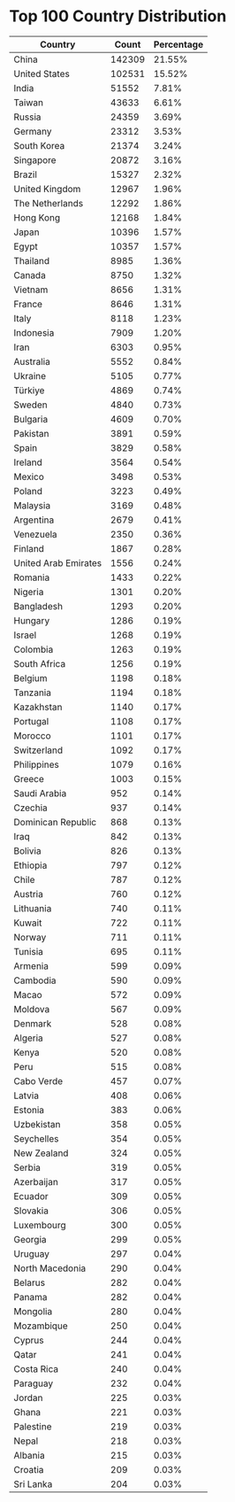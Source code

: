 # Top 100 Country Distribution
| Country | Count | Percentage |
|----|----|----|
| China | 142309 | 21.55% |
| United States | 102531 | 15.52% |
| India | 51552 | 7.81% |
| Taiwan | 43633 | 6.61% |
| Russia | 24359 | 3.69% |
| Germany | 23312 | 3.53% |
| South Korea | 21374 | 3.24% |
| Singapore | 20872 | 3.16% |
| Brazil | 15327 | 2.32% |
| United Kingdom | 12967 | 1.96% |
| The Netherlands | 12292 | 1.86% |
| Hong Kong | 12168 | 1.84% |
| Japan | 10396 | 1.57% |
| Egypt | 10357 | 1.57% |
| Thailand | 8985 | 1.36% |
| Canada | 8750 | 1.32% |
| Vietnam | 8656 | 1.31% |
| France | 8646 | 1.31% |
| Italy | 8118 | 1.23% |
| Indonesia | 7909 | 1.20% |
| Iran | 6303 | 0.95% |
| Australia | 5552 | 0.84% |
| Ukraine | 5105 | 0.77% |
| Türkiye | 4869 | 0.74% |
| Sweden | 4840 | 0.73% |
| Bulgaria | 4609 | 0.70% |
| Pakistan | 3891 | 0.59% |
| Spain | 3829 | 0.58% |
| Ireland | 3564 | 0.54% |
| Mexico | 3498 | 0.53% |
| Poland | 3223 | 0.49% |
| Malaysia | 3169 | 0.48% |
| Argentina | 2679 | 0.41% |
| Venezuela | 2350 | 0.36% |
| Finland | 1867 | 0.28% |
| United Arab Emirates | 1556 | 0.24% |
| Romania | 1433 | 0.22% |
| Nigeria | 1301 | 0.20% |
| Bangladesh | 1293 | 0.20% |
| Hungary | 1286 | 0.19% |
| Israel | 1268 | 0.19% |
| Colombia | 1263 | 0.19% |
| South Africa | 1256 | 0.19% |
| Belgium | 1198 | 0.18% |
| Tanzania | 1194 | 0.18% |
| Kazakhstan | 1140 | 0.17% |
| Portugal | 1108 | 0.17% |
| Morocco | 1101 | 0.17% |
| Switzerland | 1092 | 0.17% |
| Philippines | 1079 | 0.16% |
| Greece | 1003 | 0.15% |
| Saudi Arabia | 952 | 0.14% |
| Czechia | 937 | 0.14% |
| Dominican Republic | 868 | 0.13% |
| Iraq | 842 | 0.13% |
| Bolivia | 826 | 0.13% |
| Ethiopia | 797 | 0.12% |
| Chile | 787 | 0.12% |
| Austria | 760 | 0.12% |
| Lithuania | 740 | 0.11% |
| Kuwait | 722 | 0.11% |
| Norway | 711 | 0.11% |
| Tunisia | 695 | 0.11% |
| Armenia | 599 | 0.09% |
| Cambodia | 590 | 0.09% |
| Macao | 572 | 0.09% |
| Moldova | 567 | 0.09% |
| Denmark | 528 | 0.08% |
| Algeria | 527 | 0.08% |
| Kenya | 520 | 0.08% |
| Peru | 515 | 0.08% |
| Cabo Verde | 457 | 0.07% |
| Latvia | 408 | 0.06% |
| Estonia | 383 | 0.06% |
| Uzbekistan | 358 | 0.05% |
| Seychelles | 354 | 0.05% |
| New Zealand | 324 | 0.05% |
| Serbia | 319 | 0.05% |
| Azerbaijan | 317 | 0.05% |
| Ecuador | 309 | 0.05% |
| Slovakia | 306 | 0.05% |
| Luxembourg | 300 | 0.05% |
| Georgia | 299 | 0.05% |
| Uruguay | 297 | 0.04% |
| North Macedonia | 290 | 0.04% |
| Belarus | 282 | 0.04% |
| Panama | 282 | 0.04% |
| Mongolia | 280 | 0.04% |
| Mozambique | 250 | 0.04% |
| Cyprus | 244 | 0.04% |
| Qatar | 241 | 0.04% |
| Costa Rica | 240 | 0.04% |
| Paraguay | 232 | 0.04% |
| Jordan | 225 | 0.03% |
| Ghana | 221 | 0.03% |
| Palestine | 219 | 0.03% |
| Nepal | 218 | 0.03% |
| Albania | 215 | 0.03% |
| Croatia | 209 | 0.03% |
| Sri Lanka | 204 | 0.03% |
